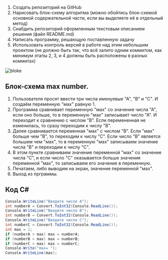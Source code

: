 1. Создать репозиторий на GitHub
2. Нарисовать блок-схему алгоритма (можно обойтись блок-схемой основной содержательной части, если вы выделяете её в отдельный метод)
3. Снабдить репозиторий оформленным текстовым описанием решения (файл README.md)
4. Написать программу, решающую поставленную задачу
5. Использовать контроль версий в работе над этим небольшим проектом (не должно быть так, что всё залито одним коммитом, как минимум этапы 2, 3, и 4 должны быть расположены в разных коммитах)

![bloke](https://user-images.githubusercontent.com/116267719/209050660-dd1e62cf-b562-4fb2-a907-544a2a31f50d.jpg)

## Блок-схема max number.

1. Пользователя просят ввести три числа именуевые "А", "В" и "С". И создаём переменную "мах" равную 1.
2. Программа сравнивает переменную "мах" со значение числа "А", если оно больше, то в переменную "мах" записывает число "А". И переходит к сравнению с числом "В". Если перемененная не изменилась, то сразу переходим к числу "В".
3. Далее сравнивается переменная "мах" с числом "В". Если "мах" больше чем "В", то переходим к числу "С". Если число "В" является большем чем "мах", то в переменную "мах" записываем значение числа "В" и переходим к числу "С".
4. В этом пункте сравниваем  значение переменной "мах" со значение числа "С", и если число "С" оказывается больше значения переменной "мах", то записываем его значение в переменную.
5. Печатаем, либо выводим на экран, значение переменной "мах".
6. Выход из прграммы.

## Код C#
~~~C#
Console.WriteLine("Введите число A");
int numberA = Convert.ToInt32(Console.ReadLine());
Console.WriteLine("Введите число B");
int numberB = Convert.ToInt32(Console.ReadLine());
Console.WriteLine("Введите число C");
int numberC = Convert.ToInt32(Console.ReadLine());
int max = 1;
if (numberA > max) max = numberA;
if (numberB > max) max = numberB;
if (numberC > max) max = numberC;
Console.Write("max= ");
Console.WriteLine(max);
~~~
